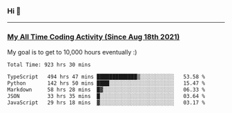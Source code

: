 ### Hi 🙂

---

### <a href="https://wakatime.com/@Eroxl">My All Time Coding Activity (Since Aug 18th 2021)</a>
My goal is to get to 10,000 hours eventually :)
<!--START_SECTION:waka-->

```txt
Total Time: 923 hrs 30 mins

TypeScript   494 hrs 47 mins █████████████▒░░░░░░░░░░░   53.58 %
Python       142 hrs 50 mins ████░░░░░░░░░░░░░░░░░░░░░   15.47 %
Markdown     58 hrs 28 mins  █▓░░░░░░░░░░░░░░░░░░░░░░░   06.33 %
JSON         33 hrs 35 mins  █░░░░░░░░░░░░░░░░░░░░░░░░   03.64 %
JavaScript   29 hrs 18 mins  ▓░░░░░░░░░░░░░░░░░░░░░░░░   03.17 %
```

<!--END_SECTION:waka-->
